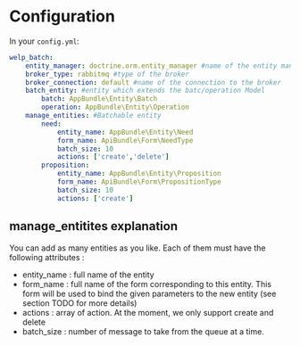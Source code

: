# Configuration

In your `config.yml`:

```yaml
welp_batch:
    entity_manager: doctrine.orm.entity_manager #name of the entity manager service
    broker_type: rabbitmq #type of the broker
    broker_connection: default #name of the connection to the broker
    batch_entity: #entity which extends the batc/operation Model
        batch: AppBundle\Entity\Batch
        operation: AppBundle\Entity\Operation
    manage_entities: #Batchable entity
        need:
            entity_name: AppBundle\Entity\Need
            form_name: ApiBundle\Form\NeedType
            batch_size: 10
            actions: ['create','delete']
        proposition:
            entity_name: AppBundle\Entity\Proposition
            form_name: ApiBundle\Form\PropositionType
            batch_size: 10
            actions: ['create']
```

## manage_entitites explanation

You can add as many entities as you like. Each of them must have the following attributes :

* entity_name : full name of the entity
* form_name : full name of the form corresponding to this entity. This form will be used to bind the given parameters to the new entity (see section TODO for more details)
* actions : array of action. At the moment, we only support create and delete
* batch_size : number of message to take from the queue at a time.
